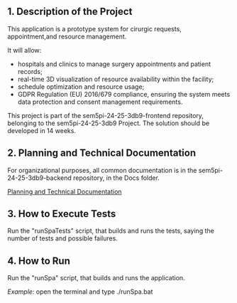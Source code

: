 ## 1. Description of the Project

This application is a prototype system for cirurgic requests, appointment,and resource management. 

It will allow:
- hospitals and clinics to manage surgery appointments and patient records;
- real-time 3D visualization of resource availability within the facility;
- schedule optimization and resource usage;
- GDPR Regulation (EU) 2016/679 compliance, ensuring the system meets data protection and consent management requirements.

This project is part of the sem5pi-24-25-3db9-frontend repository, belonging to the sem5pi-24-25-3db9 Project. The solution should be developed in 14 weeks.

## 2. Planning and Technical Documentation

For organizational purposes, all common documentation is in the sem5pi-24-25-3db9-backend repository, in the Docs folder.

[Planning and Technical Documentation](docs/readme.md)

## 3. How to Execute Tests

Run the "runSpaTests" script, that builds and runs the tests, saying the number of tests and possible failures.


## 4. How to Run

Run the "runSpa" script, that builds and runs the application.

*Example:* open the terminal and type ./runSpa.bat